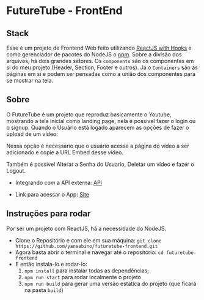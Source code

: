 # FutureTube - FrontEnd

## Stack
Esse é um projeto de Frontend Web feito utilizando [ReactJS with Hooks](https://reactjs.org/docs/hooks-intro.html) e como gerenciador de pacotes do NodeJS o [npm](https://www.npmjs.com/).
Sobre a divisão dos arquivos, há dois grandes setores. Os `components` são os componentes em si do meu projeto (Header, Section, Footer e outros). Já o `Containers` são as páginas em si e podem ser pensadas como a união dos componentes para se mostrar na tela.

## Sobre
O FutureTube é um projeto que reproduz basicamente o Youtube, mostrando a tela inicial como landing page, nela é possivel fazer o login ou o signup.
Quando o Usuário está logado aparecem as opções de fazer o upload de um  vídeo: 

Nessa opção é necessario que o usuário acesse a página do vídeo a ser adicionado e copie a URL Embed desse vídeo.

Também é possivel Alterar a Senha do Usuario, Deletar um vídeo e fazer o Logout.

- Integrando com a API externa: [API](https://documenter.getpostman.com/view/10236954/SzezdXbz?version=latest)

- Link para acessar o App: [Site](http://futuretube-yan.s3-website-us-east-1.amazonaws.com/)

## Instruções para rodar
Por ser um projeto com ReactJS, há a necessidade do NodeJS. 
- Clone o Repositório e com ele em sua máquina: `git clone https://github.com/yansabino/futuretube-frontend.git`
- Agora basta abrir o terminal e navegar até o repositório: `cd futuretube-frontend`
- E então instala-lo e rodar-lo:
    1. `npm install` para instalar todas as dependências;
    1. `npm run start` para rodar localmente o projeto
    1. `npm run build` para gerar uma versão estática do projeto (que ficará na pasta `build`)
